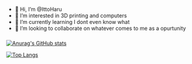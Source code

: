 - 👋 Hi, I’m @IttoHaru
- 👀 I’m interested in 3D printing and computers
- 🌱 I’m currently learning I dont even know what
- 💞️ I’m looking to collaborate on whatever comes to me as a opurtunity

###
[![Anurag's GitHub stats](https://github-readme-stats.vercel.app/api?username=IttoHaru&show_icons=true&theme=monokai)](https://github.com/IttoHaru)

[![Top Langs](https://github-readme-stats.vercel.app/api/top-langs/?username=IttoHaru&theme=monokai)](https://github.com/IttoHaru)
